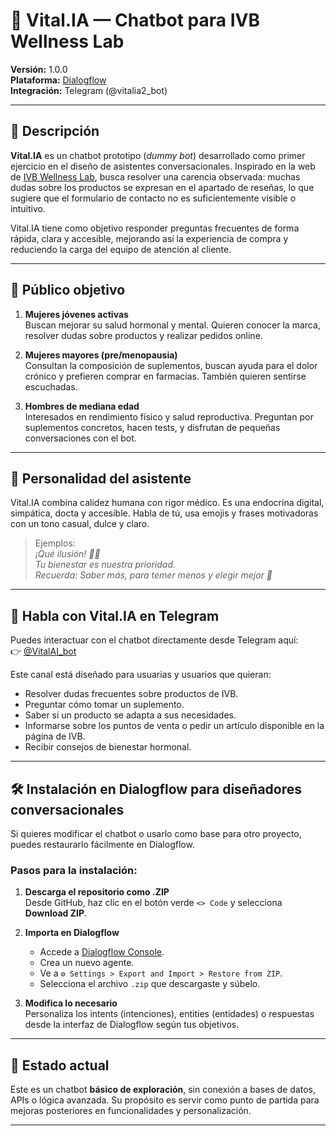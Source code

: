 # 🤖 Vital.IA — Chatbot para IVB Wellness Lab

**Versión:** 1.0.0  
**Plataforma:** [Dialogflow](https://dialogflow.cloud.google.com/)  
**Integración:** Telegram (@vitalia2_bot)

---

## 🌱 Descripción

**Vital.IA** es un chatbot prototipo (_dummy bot_) desarrollado como primer ejercicio en el diseño de asistentes conversacionales. Inspirado en la web de [IVB Wellness Lab](https://ivbwellness.com), busca resolver una carencia observada: muchas dudas sobre los productos se expresan en el apartado de reseñas, lo que sugiere que el formulario de contacto no es suficientemente visible o intuitivo.

Vital.IA tiene como objetivo responder preguntas frecuentes de forma rápida, clara y accesible, mejorando así la experiencia de compra y reduciendo la carga del equipo de atención al cliente.

---

## 👥 Público objetivo

1. **Mujeres jóvenes activas**  
   Buscan mejorar su salud hormonal y mental. Quieren conocer la marca, resolver dudas sobre productos y realizar pedidos online.

2. **Mujeres mayores (pre/menopausia)**  
   Consultan la composición de suplementos, buscan ayuda para el dolor crónico y prefieren comprar en farmacias. También quieren sentirse escuchadas.

3. **Hombres de mediana edad**  
   Interesados en rendimiento físico y salud reproductiva. Preguntan por suplementos concretos, hacen tests, y disfrutan de pequeñas conversaciones con el bot.

---

## 🧠 Personalidad del asistente

Vital.IA combina calidez humana con rigor médico. Es una endocrina digital, simpática, docta y accesible. Habla de tú, usa emojis y frases motivadoras con un tono casual, dulce y claro.

> Ejemplos:  
> *¡Qué ilusión! 💙😊*  
> *Tu bienestar es nuestra prioridad.*  
> *Recuerda: Saber más, para temer menos y elegir mejor 💙*

---

## 🤳 Habla con Vital.IA en Telegram

Puedes interactuar con el chatbot directamente desde Telegram aquí:  
👉 [@VitalAI_bot](https://t.me/vitalia2_bot)

Este canal está diseñado para usuarias y usuarios que quieran:
- Resolver dudas frecuentes sobre productos de IVB.
- Preguntar cómo tomar un suplemento.
- Saber si un producto se adapta a sus necesidades.
- Informarse sobre los puntos de venta o pedir un artículo disponible en la página de IVB.
- Recibir consejos de bienestar hormonal.

---

## 🛠️ Instalación en Dialogflow para diseñadores conversacionales

Si quieres modificar el chatbot o usarlo como base para otro proyecto, puedes restaurarlo fácilmente en Dialogflow.

### Pasos para la instalación:

1. **Descarga el repositorio como .ZIP**  
   Desde GitHub, haz clic en el botón verde `<> Code` y selecciona **Download ZIP**.

2. **Importa en Dialogflow**  
   - Accede a [Dialogflow Console](https://dialogflow.cloud.google.com/).
   - Crea un nuevo agente.
   - Ve a `⚙ Settings > Export and Import > Restore from ZIP`.
   - Selecciona el archivo `.zip` que descargaste y súbelo.

3. **Modifica lo necesario**  
   Personaliza los intents (intenciones), entities (entidades) o respuestas desde la interfaz de Dialogflow según tus objetivos.

---

## 🚧 Estado actual

Este es un chatbot **básico de exploración**, sin conexión a bases de datos, APIs o lógica avanzada. Su propósito es servir como punto de partida para mejoras posteriores en funcionalidades y personalización.

---

